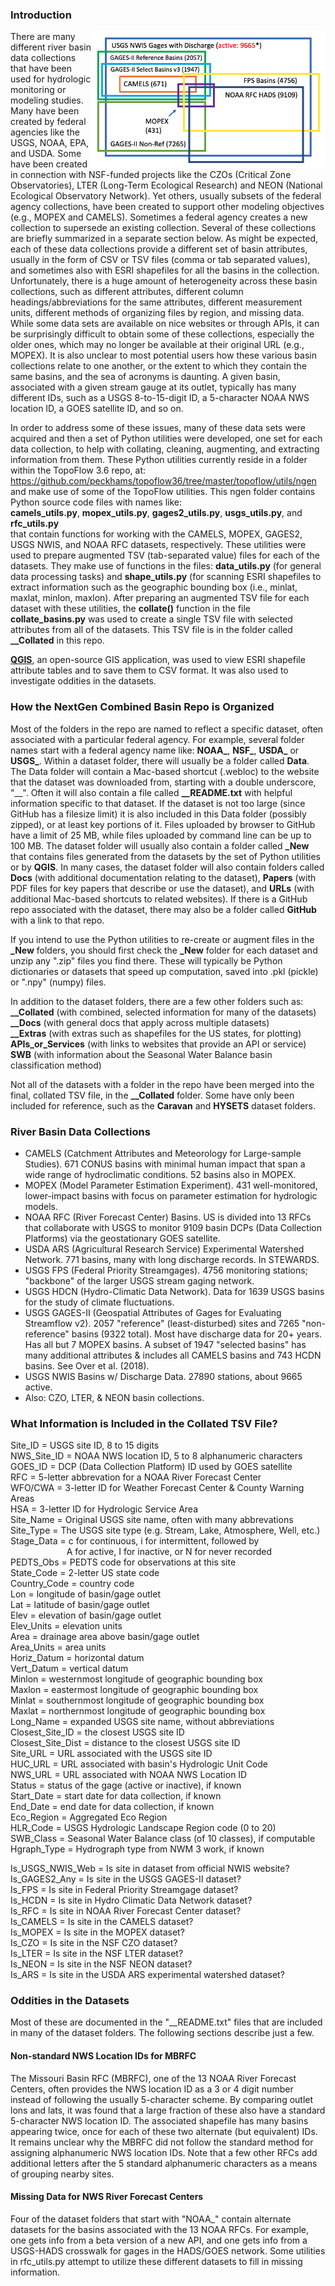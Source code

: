 ### Introduction

<img align="right" height="220px" src="__Docs/__Station_Venn_Diagram_v2.png" />

There are many different river basin data collections that have been used for hydrologic
monitoring or modeling studies. Many have been created by federal agencies like the USGS,
NOAA, EPA, and USDA.  Some have been created in connection with NSF-funded projects like
the CZOs (Critical Zone Observatories), LTER (Long-Term Ecological Research) and NEON
(National Ecological Observatory Network).  Yet others, usually subsets of the federal
agency collections, have been created to support other modeling objectives (e.g., MOPEX
and CAMELS).  Sometimes a federal agency creates a new collection to supersede an existing
collection.  Several of these collections are briefly summarized in a separate section below.
As might be expected, each of these data collections provide a different set of basin
attributes, usually in the form of CSV or TSV files (comma or tab separated values), and
sometimes also with ESRI shapefiles for all the basins in the collection. 
Unfortunately, there is a huge amount of heterogeneity across these basin collections, such
as different attributes, different column headings/abbreviations for the same attributes,
different measurement units, different methods of organizing files by region, and missing
data.  While some data sets are available on nice websites or through APIs, it can be
surprisingly difficult to obtain some of these collections, especially the older ones,
which may no longer be available at their original URL (e.g., MOPEX).  It is also unclear
to most potential users how these various basin collections relate to one another, or the
extent to which they contain the same basins, and the sea of acronyms is daunting.
A given basin, associated with a given stream gauge at its outlet, typically has many
different IDs, such as a USGS 8-to-15-digit ID, a 5-character NOAA NWS location ID,
a GOES satellite ID, and so on.

In order to address some of these issues, many of these data sets were acquired and then
a set of Python utilities were developed, one set for each data collection, to help with
collating, cleaning, augmenting, and extracting information from them.  These Python
utilities currently reside in a folder within the TopoFlow 3.6 repo, at: <br>
https://github.com/peckhams/topoflow36/tree/master/topoflow/utils/ngen <br>
and make use of some of the TopoFlow utilities.  This ngen folder contains Python source
code files with names like: <br> 
<b>camels_utils.py</b>, <b>mopex_utils.py</b>, <b>gages2_utils.py</b>,
<b>usgs_utils.py</b>, and <b>rfc_utils.py</b> <br>
that contain functions for working with the CAMELS, MOPEX, GAGES2, USGS NWIS, and NOAA
RFC datasets, respectively.  These utilities were used to prepare augmented TSV
(tab-separated value) files for each of the datasets.  They make use of functions in
the files: <b>data_utils.py</b> (for general data processing tasks) and <b>shape_utils.py</b>
(for scanning ESRI shapefiles to extract information such as the geographic bounding box
(i.e., minlat, maxlat, minlon, maxlon).  After preparing an augmented TSV file for each
dataset with these utilities, the <b>collate()</b> function in the file <b>collate_basins.py</b>
was used to create a single TSV file with selected attributes from all of the datasets.
This TSV file is in the folder called <b>__Collated</b> in this repo.

[<b>QGIS</b>](https://qgis.org/en/site/), an open-source GIS application, was used to view
ESRI shapefile attribute tables and to save them to CSV format. It was also used to
investigate oddities in the datasets.

### How the NextGen Combined Basin Repo is Organized

Most of the folders in the repo are named to reflect a specific dataset, often associated
with a particular federal agency. For example, several folder names start with a federal
agency name like:  <b>NOAA_</b>, <b>NSF_</b>, <b>USDA_</b> or <b>USGS_</b>.
Within a dataset folder, there will usually be a folder called <b>Data</b>.  The Data folder
will contain a Mac-based shortcut (.webloc) to the website that the dataset was downloaded
from, starting with a double underscore, "__".  Often it will also contain a file called
<b>__README.txt</b>
with helpful information specific to that dataset.  If the dataset is not too large (since
GitHub has a filesize limit) it is also included in this Data folder (possibly zipped),
or at least key portions of it. Files uploaded by browser to GitHub have a limit of 25 MB,
while files uploaded by command line can be up to 100 MB. The dataset folder will usually
also contain a folder called <b>_New</b> that contains files generated from the datasets
by the set of Python utilities or by <b>QGIS</b>.  In many cases, the dataset folder will
also contain folders called <b>Docs</b> (with additional documentation relating to the dataset),
<b>Papers</b> (with PDF files for key papers that describe or use the dataset), and <b>URLs</b>
(with additional Mac-based shortcuts to related websites).  If there is a GitHub repo associated
with the dataset, there may also be a folder called <b>GitHub</b> with a link to that repo.

If you intend to use the Python utilities to re-create or augment files in the <b>_New</b>
folders, you should first check the <b>_New</b> folder for each dataset and unzip any ".zip"
files you find there.  These will typically be Python dictionaries or datasets that speed up
computation, saved into .pkl (pickle) or ".npy" (numpy) files.    

In addition to the dataset folders, there are a few other folders such as: <br>
<b>__Collated</b> (with combined, selected information for many of the datasets) <br>
<b>__Docs</b> (with general docs that apply across multiple datasets) <br>
<b>__Extras</b> (with extras such as shapefiles for the US states, for plotting) <br>
<b>APIs_or_Services</b> (with links to websites that provide an API or service) <br>
<b>SWB</b> (with information about the Seasonal Water Balance basin classification method)

Not all of the datasets with a folder in the repo have been merged into the final, collated
TSV file, in the <b>__Collated</b> folder.  Some have only been included for reference, such
as the <b>Caravan</b> and <b>HYSETS</b> dataset folders.

### River Basin Data Collections

* CAMELS (Catchment Attributes and Meteorology for Large-sample Studies). 671 CONUS basins with minimal human impact that span a wide range of hydroclimatic conditions.  52 basins also in MOPEX.
* MOPEX (Model Parameter Estimation Experiment). 431 well-monitored, lower-impact basins with focus on parameter estimation for hydrologic models. 
* NOAA RFC (River Forecast Center) Basins. US is divided into 13 RFCs that collaborate with USGS to monitor 9109 basin DCPs (Data Collection Platforms) via the geostationary GOES satellite.
* USDA ARS (Agricultural Research Service) Experimental Watershed Network. 771 basins, many with long discharge records.  In STEWARDS.
* USGS FPS (Federal Priority Streamgages). 4756 monitoring stations; "backbone" of the larger USGS stream gaging network.
* USGS HDCN (Hydro-Climatic Data Network).  Data for 1639 USGS basins for the study of climate fluctuations.
* USGS GAGES-II (Geospatial Attributes of Gages for Evaluating Streamflow v2).  2057 "reference" (least-disturbed) sites and 7265 "non-reference" basins (9322 total).  Most have discharge data for 20+ years. Has all but 7 MOPEX basins.  A subset of 1947 "selected basins" has many additional attributes & includes all CAMELS basins and 743 HCDN basins.   See Over et al. (2018).
* USGS NWIS Basins w/ Discharge Data. 27890 stations, about 9665 active.
* Also:   CZO, LTER, & NEON basin collections.

### What Information is Included in the Collated TSV File?

Site_ID      = USGS site ID, 8 to 15 digits <br>
NWS_Site_ID  = NOAA NWS location ID, 5 to 8 alphanumeric characters <br>
GOES_ID      = DCP (Data Collection Platform) ID used by GOES satellite <br>
RFC          = 5-letter abbrevation for a NOAA River Forecast Center <br>
WFO/CWA      = 3-letter ID for Weather Forecast Center & County Warning Areas <br>
HSA          = 3-letter ID for Hydrologic Service Area<br>
Site_Name    = Original USGS site name, often with many abbrevations <br>
Site_Type    = The USGS site type (e.g. Stream, Lake, Atmosphere, Well, etc.) <br>
Stage_Data   = c for continuous, i for intermittent, followed by <br>
&emsp; &emsp; &emsp; &emsp; &emsp;
A for active, I for inactive, or N for never recorded <br>
PEDTS_Obs    = PEDTS code for observations at this site<br>
State_Code   = 2-letter US state code <br>
Country_Code = country code <br>
Lon          = longitude of basin/gage outlet <br>
Lat          = latitude of basin/gage outlet <br>
Elev         = elevation of basin/gage outlet <br>
Elev_Units   = elevation units <br>
Area         = drainage area above basin/gage outlet <br>
Area_Units   = area units <br>
Horiz_Datum  = horizontal datum <br>
Vert_Datum   = vertical datum <br>
Minlon       = westernmost longitude of geographic bounding box <br>
Maxlon       = eastermost longitude of geographic bounding box <br>
Minlat       = southernmost longitude of geographic bounding box <br>
Maxlat       = northernmost longitude of geographic bounding box <br>
Long_Name    = expanded USGS site name, without abbreviations <br>
Closest_Site_ID = the closest USGS site ID <br> 
Closest_Site_Dist = distance to the closest USGS site ID <br>
Site_URL     = URL associated with the USGS site ID <br>
HUC_URL      = URL associated with basin's Hydrologic Unit Code <br>
NWS_URL      = URL associated with NOAA NWS Location ID<br>
Status       = status of the gage (active or inactive), if known <br>
Start_Date   = start date for data collection, if known <br>
End_Date     = end date for data collection, if known <br>
Eco_Region   = Aggregated Eco Region<br>
HLR_Code     = USGS Hydrologic Landscape Region code (0 to 20) <br>
SWB_Class    = Seasonal Water Balance class (of 10 classes), if computable <br>
Hgraph_Type  = Hydrograph type from NWM 3 work, if known <br>

Is_USGS_NWIS_Web = Is site in dataset from official NWIS website? <br>
Is_GAGES2_Any    = Is site in the USGS GAGES-II dataset? <br>
Is_FPS           = Is site in Federal Priority Streamgage dataset? <br>
Is_HCDN          = Is site in Hydro Climatic Data Network dataset? <br>
Is_RFC           = Is site in NOAA River Forecast Center dataset? <br>
Is_CAMELS        = Is site in the CAMELS dataset? <br>
Is_MOPEX         = Is site in the MOPEX dataset? <br>
Is_CZO           = Is site in the NSF CZO dataset? <br>
Is_LTER          = Is site in the NSF LTER dataset? <br>
Is_NEON          = Is site in the NSF NEON dataset? <br>
Is_ARS           = Is site in the USDA ARS experimental watershed dataset? <br>

### Oddities in the Datasets

Most of these are documented in the "__README.txt" files that are included
in many of the dataset folders.  The following sections describe just a few.  

#### Non-standard NWS Location IDs for MBRFC
The Missouri Basin RFC (MBRFC), one of the 13 NOAA River Forecast Centers, often
provides the NWS location ID as a 3 or 4 digit number instead of following the
usually 5-character scheme.  By comparing outlet lons and lats, it was found
that a large fraction of these also have a standard 5-character NWS location ID.
The associated shapefile has many basins appearing twice, once for each of
these two alternate (but equivalent) IDs.  It remains unclear why the MBRFC
did not follow the standard method for assigning alphanumeric NWS location IDs.
Note that a few other RFCs add additional letters after the 5 standard
alphanumeric characters as a means of grouping nearby sites.

#### Missing Data for NWS River Forecast Centers
Four of the dataset folders that start with "NOAA_" contain alternate datasets
for the basins associated with the 13 NOAA RFCs.  For example, one gets info from
a beta version of a new API, and one gets info from a USGS-HADS crosswalk for
gages in the HADS/GOES network.  Some utilities in rfc_utils.py attempt to utilize
these different datasets to fill in missing information.




